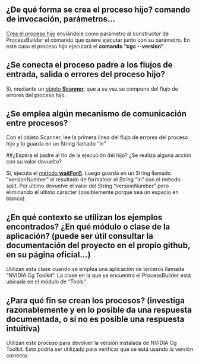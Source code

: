 ## ¿De qué forma se crea el proceso hijo? comando de invocación, parámetros…

[Crea el proceso hijo](https://github.com/Programacion-Servicios-y-Procesos-18-19/uso-de-process-y-processbuilder-en-software-real-jenrique/blob/731bf71f11c3b944f33acb9c262f878715efa036/jMonkeyEngine_JEnrique_Negron/codigo%20analizado.txt#L5) enviándole como parámetro al constructor de ProcessBuilder el comando que quiere ejecutar junto con su parámetro.
En este caso el proceso hijo ejecutará el **comando “cgc --version”**.

## ¿Se conecta el proceso padre a los flujos de entrada, salida o errores del proceso hijo?

Sí, mediante un [objeto **Scanner**](https://github.com/Programacion-Servicios-y-Procesos-18-19/uso-de-process-y-processbuilder-en-software-real-jenrique/blob/731bf71f11c3b944f33acb9c262f878715efa036/jMonkeyEngine_JEnrique_Negron/codigo%20analizado.txt#L11), que a su vez se compone del flujo de errores del proceso hijo.

## ¿Se emplea algún mecanismo de comunicación entre procesos?

Con el objeto Scanner, lee la primera línea del flujo de errores del proceso hijo y lo guarda en un String llamado “ln”

##¿Espera el padre al fin de la ejecución del hijo? ¿Se realiza alguna acción con su valor devuelto?

Sí, ejecuta el [método **waitFor()**](https://github.com/Programacion-Servicios-y-Procesos-18-19/uso-de-process-y-processbuilder-en-software-real-jenrique/blob/731bf71f11c3b944f33acb9c262f878715efa036/jMonkeyEngine_JEnrique_Negron/codigo%20analizado.txt#L18).
Luego guarda en un String llamado “versionNumber” el resultado de formatear el String “ln” con el método split.
Por último devuelve el valor del String “versionNumber” pero eliminando el último carácter (posiblemente porque sea un espacio en blanco).

## ¿En qué contexto se utilizan los ejemplos encontrados? ¿En qué módulo o clase de la aplicación? (puede ser útil consultar la documentación del proyecto en el propio github, en su página oficial...)

Utilizan esta clase cuando se emplea una aplicación de terceros llamada “NVIDIA Cg Toolkit”. La clase en la que se encuentra el ProcessBuilder está ubicada en el módulo de “Tools”

## ¿Para qué fin se crean los procesos? (investiga razonablemente y en lo posible da una respuesta documentada, o si no es posible una respuesta intuitiva)

Utilizan este proceso para devolver la versión instalada de NVIDIA Cg Toolkit.
Esto podría ser utilizado para verificar que se está usando la versión correcta.

